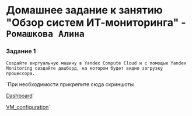 # Домашнее задание к занятию "Обзор систем ИТ-мониторинга" - `Ромашкова Алина`


### Задание 1

`Создайте виртуальную машину в Yandex Compute Cloud и с помощью Yandex Monitoring создайте дашборд, на котором будет видно загрузку процессора.`


`При необходимости прикрепитe сюда скриншоты

[Dashboard](https://github.com/ARMSHK/Screenshots/tree/main/img/Dashboard.png)`

[VM_configuration](https://github.com/ARMSHK/Screenshots/tree/main/img/VM_configuration.png)`



